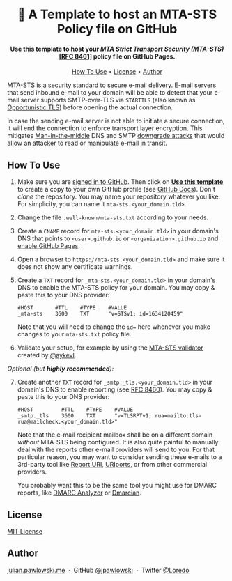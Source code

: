 <h1 align="center">
  <br>
  📩 A Template to host an MTA-STS Policy file on GitHub
  <br>
</h1>

<h4 align="center">Use this template to host your <i>MTA Strict Transport Security (MTA-STS)</i> <a href="https://datatracker.ietf.org/doc/html/rfc8461">[RFC 8461]</a> policy file on GitHub Pages.</h4>

<p align="center">
  <a href="#how-to-use">How To Use</a> •
  <a href="#license">License</a> •
  <a href="#author">Author</a>
</p>

MTA-STS is a security standard to secure e-mail delivery. E-mail servers that send inbound e-mail to your domain will be able to detect that your e-mail server supports SMTP-over-TLS via `STARTTLS` (also known as [Opportunistic TLS](https://en.wikipedia.org/wiki/Opportunistic_TLS)) before opening the actual connection.

In case the sending e-mail server is not able to initiate a secure connection, it will end the connection to enforce transport layer encryption. This mitigates [Man-in-the-middle](https://en.wikipedia.org/wiki/Man-in-the-middle_attack) DNS and SMTP [downgrade attacks](https://en.wikipedia.org/wiki/Downgrade_attack) that would allow an attacker to read or manipulate e-mail in transit.

## How To Use

1. Make sure you are [signed in to GitHub](https://github.com/login). Then click on [**Use this template**](https://github.com/jpawlowski/mta-sts.template/generate) to create a copy to your own GitHub profile (see [GitHub Docs](https://docs.github.com/en/repositories/creating-and-managing-repositories/creating-a-repository-from-a-template)). Don't _clone_ the repository.
   You may name your repository whatever you like. For simplicity, you can name it `mta-sts.<your_domain.tld>`.

2. Change the file `.well-known/mta-sts.txt` according to your needs.

3. Create a `CNAME` record for `mta-sts.<your_domain.tld>` in your domain's DNS that points to `<user>.github.io` or `<organization>.github.io` and [enable GitHub Pages](https://docs.github.com/articles/using-a-custom-domain-with-github-pages/).

4. Open a browser to `https://mta-sts.<your_domain.tld>` and make sure it does not show any certificate warnings.

5. Create a `TXT` record for `_mta-sts.<your_domain.tld>` in your domain's DNS to enable the MTA-STS policy for your domain.
   You may copy & paste this to your DNS provider:

   ```dns
   #HOST       #TTL    #TYPE    #VALUE
   _mta-sts    3600    TXT      "v=STSv1; id=1634120459"
   ```

   Note that you will need to change the `id=` here whenever you make changes to your `mta-sts.txt` policy file.

6. Validate your setup, for example by using the [MTA-STS validator](https://aykevl.nl/apps/mta-sts/) created by [@aykevl](https://github.com/aykevl/mta-sts).

*Optional (but __highly recommended__):*

7. Create another `TXT` record for `_smtp._tls.<your_domain.tld>` in your domain's DNS to enable reporting (see [RFC 8460](https://datatracker.ietf.org/doc/html/rfc8460)).
   You may copy & paste this to your DNS provider:

   ```dns
   #HOST         #TTL    #TYPE    #VALUE
   _smtp._tls    3600    TXT      "v=TLSRPTv1; rua=mailto:tls-rua@mailcheck.<your_domain.tld>"
   ```

   Note that the e-mail recipient mailbox shall be on a different domain _without_ MTA-STS being configured.
   It is also quite painful to manually deal with the reports other e-mail providers will send to you. For that particular reason, you may want to consider sending these e-mails to a 3rd-party tool like [Report URI](https://report-uri.com/), [URIports](https://www.uriports.com/), or from other commercial providers.
   
   You probably want this to be the same tool you might use for DMARC reports, like [DMARC Analyzer](https://www.dmarcanalyzer.com/) or [Dmarcian](https://dmarcian.com/).

## License

[MIT License](https://github.com/jpawlowski/mta-sts.template/blob/main/LICENSE.md)

## Author

[julian.pawlowski.me](https://julian.pawlowski.me/) &nbsp;&middot;&nbsp;
GitHub [@jpawlowski](https://github.com/jpawlowski/mta-sts.template) &nbsp;&middot;&nbsp;
Twitter [@Loredo](https://twitter.com/Loredo)
